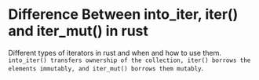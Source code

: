 # Difference Between into_iter, iter() and iter_mut() in rust

Different types of iterators in rust and when and how to use them. `into_iter() transfers ownership of the collection, iter() borrows the elements immutably, and iter_mut() borrows them mutably`.

